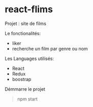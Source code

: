 # react-flims

Projet : site de films

Le fonctionalités:
* liker
* recherche un film par genre ou nom

Les Languages utilisés:
* React
* Redux
* boostrap

Démmarre le projet

> npm start
